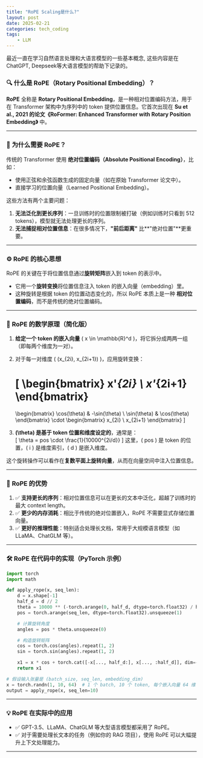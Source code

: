 ```yaml
---
title: "RoPE Scaling是什么?"
layout: post
date: 2025-02-21
categories: tech_coding
tags:
    - LLM
---
```


最近一直在学习自然语言处理和大语言模型的一些基本概念, 这些内容是在ChatGPT, Deepseek等大语言模型的帮助下记录的。




### 🔍 **什么是 RoPE（Rotary Positional Embedding）？**

**RoPE** 全称是 **Rotary Positional Embedding**，是一种相对位置编码方法，用于在 Transformer 架构中为序列中的 token 提供位置信息。它首次出现在 **Su et al., 2021 的论文《RoFormer: Enhanced Transformer with Rotary Position Embedding》** 中。

---

### 🎯 **为什么需要 RoPE？**

传统的 Transformer 使用 **绝对位置编码（Absolute Positional Encoding）**，比如：
- 使用正弦和余弦函数生成的固定向量（如在原始 Transformer 论文中）。
- 直接学习的位置向量（Learned Positional Embedding）。

这些方法有两个主要问题：  
1. **无法泛化到更长序列**：一旦训练时的位置限制被打破（例如训练时只看到 512 tokens），模型就无法处理更长的序列。  
2. **无法捕捉相对位置信息**：在很多情况下，**"前后距离"** 比**"绝对位置"**更重要。  

---

### ⚙️ **RoPE 的核心思想**

RoPE 的关键在于将位置信息通过**旋转矩阵**嵌入到 token 的表示中。  
- 它用一个**旋转变换**将位置信息注入 token 的嵌入向量（embedding）里。  
- 这种旋转是根据 token 的位置动态变化的，所以 RoPE 本质上是一种 **相对位置编码**，而不是传统的绝对位置编码。

---

### 📐 **RoPE 的数学原理（简化版）**

1. **给定一个 token 的嵌入向量** \( x \in \mathbb{R}^d \)，将它拆分成两两一组（即每两个维度为一对）。  
2. 对于每一对维度 \( (x_{2i}, x_{2i+1}) \)，应用旋转变换：  

   \[
   \begin{bmatrix}
   x'_{2i} \\
   x'_{2i+1}
   \end{bmatrix}
   =
   \begin{bmatrix}
   \cos(\theta) & -\sin(\theta) \\
   \sin(\theta) & \cos(\theta)
   \end{bmatrix}
   \cdot
   \begin{bmatrix}
   x_{2i} \\
   x_{2i+1}
   \end{bmatrix}
   \]

3. **\(\theta\) 是基于 token 位置和维度设定的**，通常是：  
   \[
   \theta = pos \cdot \frac{1}{10000^{2i/d}}
   \]
   这里，\( pos \) 是 token 的位置，\( i \) 是维度索引，\( d \) 是嵌入维度。  

这个旋转操作可以看作在**复数平面上旋转向量**，从而在向量空间中注入位置信息。  

---

### 🚀 **RoPE 的优势**

1. ✅ **支持更长的序列**：相对位置信息可以在更长的文本中泛化，超越了训练时的最大 context length。  
2. ✅ **更少的内存消耗**：相比于传统的绝对位置嵌入，RoPE 不需要显式存储位置向量。  
3. ✅ **更好的推理性能**：特别适合处理长文档，常用于大规模语言模型（如 LLaMA、ChatGLM 等）。  

---

### 🛠️ **RoPE 在代码中的实现（PyTorch 示例）**

```python
import torch
import math

def apply_rope(x, seq_len):
    d = x.shape[-1]
    half_d = d // 2
    theta = 10000 ** (-torch.arange(0, half_d, dtype=torch.float32) / half_d)
    pos = torch.arange(seq_len, dtype=torch.float32).unsqueeze(1)

    # 计算旋转角度
    angles = pos * theta.unsqueeze(0)

    # 构造旋转矩阵
    cos = torch.cos(angles).repeat(1, 2)
    sin = torch.sin(angles).repeat(1, 2)

    x1 = x * cos + torch.cat([-x[..., half_d:], x[..., :half_d]], dim=-1) * sin
    return x1

# 假设输入张量是 (batch_size, seq_len, embedding_dim)
x = torch.randn(1, 10, 64)  # 1 个 batch, 10 个 token, 每个嵌入向量 64 维
output = apply_rope(x, seq_len=10)
```

---

### 💡 **RoPE 在实际中的应用**

- ✅ GPT-3.5、LLaMA、ChatGLM 等大型语言模型都采用了 RoPE。  
- ✅ 对于需要处理长文本的任务（例如你的 RAG 项目），使用 RoPE 可以大幅提升上下文处理能力。  

---


